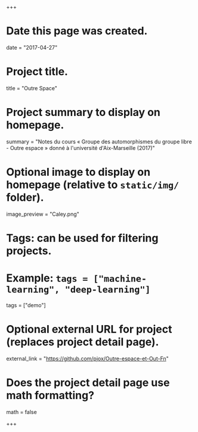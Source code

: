 +++
# Date this page was created.
date = "2017-04-27"

# Project title.
title = "Outre Space"

# Project summary to display on homepage.
summary = "Notes du cours « Groupe des automorphismes du groupe libre - Outre espace » donné à l'université d'Aix-Marseille (2017)"

# Optional image to display on homepage (relative to `static/img/` folder).
image_preview = "Caley.png"

# Tags: can be used for filtering projects.
# Example: `tags = ["machine-learning", "deep-learning"]`
tags = ["demo"]

# Optional external URL for project (replaces project detail page).
external_link = "https://github.com/pjox/Outre-espace-et-Out-Fn"

# Does the project detail page use math formatting?
math = false

+++
